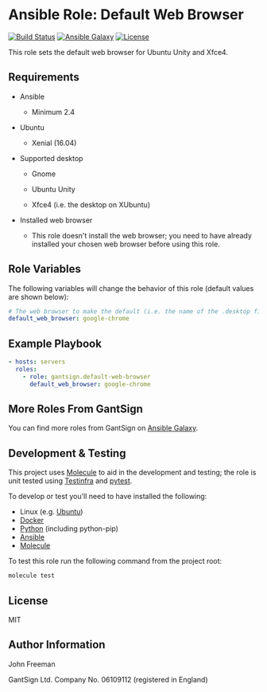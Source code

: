 Ansible Role: Default Web Browser
=================================

[![Build Status](https://travis-ci.org/gantsign/ansible-role-default-web-browser.svg?branch=master)](https://travis-ci.org/gantsign/ansible-role-default-web-browser)
[![Ansible Galaxy](https://img.shields.io/badge/ansible--galaxy-gantsign.default--web--browser-blue.svg)](https://galaxy.ansible.com/gantsign/default-web-browser)
[![License](https://img.shields.io/badge/license-MIT-blue.svg)](https://raw.githubusercontent.com/gantsign/ansible-role-default-web-browser/master/LICENSE)

This role sets the default web browser for Ubuntu Unity and Xfce4.

Requirements
------------

* Ansible

    * Minimum 2.4

* Ubuntu

    * Xenial (16.04)

* Supported desktop

    * Gnome

    * Ubuntu Unity

    * Xfce4 (i.e. the desktop on XUbuntu)

* Installed web browser

    * This role doesn't install the web browser; you need to have already
      installed your chosen web browser before using this role.

Role Variables
--------------

The following variables will change the behavior of this role (default values
are shown below):

```yaml
# The web browser to make the default (i.e. the name of the .desktop file without the extension)
default_web_browser: google-chrome
```

Example Playbook
----------------

```yaml
- hosts: servers
  roles:
    - role: gantsign.default-web-browser
      default_web_browser: google-chrome
```

More Roles From GantSign
------------------------

You can find more roles from GantSign on
[Ansible Galaxy](https://galaxy.ansible.com/gantsign).

Development & Testing
---------------------

This project uses [Molecule](http://molecule.readthedocs.io/) to aid in the
development and testing; the role is unit tested using
[Testinfra](http://testinfra.readthedocs.io/) and
[pytest](http://docs.pytest.org/).

To develop or test you'll need to have installed the following:

* Linux (e.g. [Ubuntu](http://www.ubuntu.com/))
* [Docker](https://www.docker.com/)
* [Python](https://www.python.org/) (including python-pip)
* [Ansible](https://www.ansible.com/)
* [Molecule](http://molecule.readthedocs.io/)

To test this role run the following command from the project root:

```bash
molecule test
```

License
-------

MIT

Author Information
------------------

John Freeman

GantSign Ltd.
Company No. 06109112 (registered in England)
